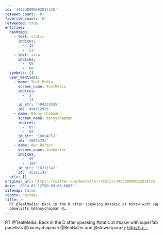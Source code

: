 ```yaml
---
id: '443538899692814336'
retweet_count: '0'
favorite_count: '0'
retweeted: true
entities:
  hashtags:
    - text: static
      indices:
        - '44'
        - '51'
    - text: sxsw
      indices:
        - '55'
        - '60'
  symbols: []
  user_mentions:
    - name: Teal Media
      screen_name: TealMedia
      indices:
        - '3'
        - '13'
      id_str: '494112955'
      id: '494112955'
    - name: Danny Chapman
      screen_name: dannychapman
      indices:
        - '85'
        - '98'
      id_str: '10894752'
      id: '10894752'
    - name: Ben Balter
      screen_name: benbalter
      indices:
        - '99'
        - '109'
      id_str: '16211142'
      id: '16211142'
  urls: []
original_url: https://twitter.com/benbalter/status/443538899692814336
date: '2014-03-12T00:08:08.000Z'
sitemap: false
robots: noindex
title: >-
  RT @TealMedia: Back in the D after speaking #static at #sxsw with superfab
  panelists @dannychapman @…
---
```


RT @TealMedia: Back in the D after speaking #static at #sxsw with superfab panelists @dannychapman @BenBalter and @slowdripcrazy http://t.c…